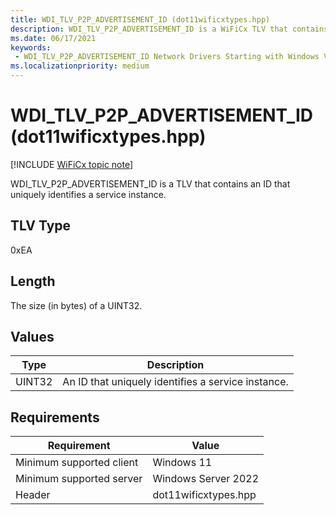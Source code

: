 ```yaml
---
title: WDI_TLV_P2P_ADVERTISEMENT_ID (dot11wificxtypes.hpp)
description: WDI_TLV_P2P_ADVERTISEMENT_ID is a WiFiCx TLV that contains an ID that uniquely identifies a service instance.
ms.date: 06/17/2021
keywords:
 - WDI_TLV_P2P_ADVERTISEMENT_ID Network Drivers Starting with Windows Vista
ms.localizationpriority: medium
---
```


# WDI\_TLV\_P2P\_ADVERTISEMENT\_ID (dot11wificxtypes.hpp)

[!INCLUDE [WiFiCx topic note](../includes/wificx-version-warning.md)]


WDI\_TLV\_P2P\_ADVERTISEMENT\_ID is a TLV that contains an ID that uniquely identifies a service instance.

## TLV Type


0xEA

## Length


The size (in bytes) of a UINT32.

## Values


| Type   | Description                                        |
|--------|----------------------------------------------------|
| UINT32 | An ID that uniquely identifies a service instance. |

 

## Requirements

|Requirement|Value|
|--- |--- |
|Minimum supported client|Windows 11|
|Minimum supported server|Windows Server 2022|
|Header|dot11wificxtypes.hpp|

 

 




